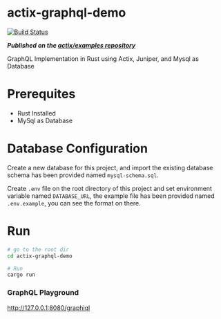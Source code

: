 # actix-graphql-demo

[![Build Status](https://travis-ci.org/dwisulfahnur/actix-graphql-demo.svg?branch=master)](https://travis-ci.org/dwisulfahnur/actix-graphql-demo)

***Published on the [actix/examples repository](https://github.com/actix/examples/tree/master/graphql-demo)***

GraphQL Implementation in Rust using Actix, Juniper, and Mysql as Database

# Prerequites
- Rust Installed
- MySql as Database

# Database Configuration

Create a new database for this project, and import the existing database schema has been provided named ```mysql-schema.sql```.

Create ```.env``` file on the root directory of this project and set environment variable named ```DATABASE_URL```, the example file has been provided named ```.env.example```, you can see the format on there.

# Run


```sh
# go to the root dir
cd actix-graphql-demo

# Run
cargo run
```

### GraphQL Playground

http://127.0.0.1:8080/graphiql
